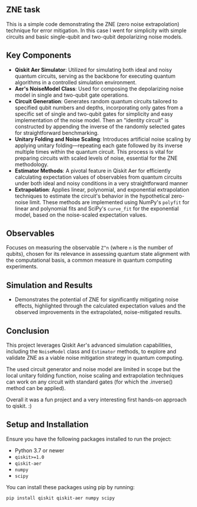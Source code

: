 ## ZNE task
This is a simple code demonstrating the ZNE (zero noise extrapolation) technique for error mitigation. In this case I went for simplicity with simple circuits and basic single-qubit and two-qubit depolarizing noise models.

## Key Components
- **Qiskit Aer Simulator**: Utilized for simulating both ideal and noisy quantum circuits, serving as the backbone for executing quantum algorithms in a controlled simulation environment.
- **Aer's NoiseModel Class**: Used for composing the depolarizing noise model in single and two-qubit gate operations.
- **Circuit Generation**: Generates random quantum circuits tailored to specified qubit numbers and depths, incorporating only gates from a specific set of single and two-qubit gates for simplicity and easy implementation of the noise model. Then an "identity circuit" is constructed by appending the inverse of the randomly selected gates for straightforward benchmarking.
- **Unitary Folding and Noise Scaling**: Introduces artificial noise scaling by applying unitary folding—repeating each gate followed by its inverse multiple times within the quantum circuit. This process is vital for preparing circuits with scaled levels of noise, essential for the ZNE methodology.
- **Estimator Methods**: A pivotal feature in Qiskit Aer for efficiently calculating expectation values of observables from quantum circuits under both ideal and noisy conditions in a very straightforward manner
- **Extrapolation**: Applies linear, polynomial, and exponential extrapolation techniques to estimate the circuit's behavior in the hypothetical zero-noise limit. These methods are implemented using NumPy's `polyfit` for linear and polynomial fits and SciPy's `curve_fit` for the exponential model, based on the noise-scaled expectation values.

## Observables
Focuses on measuring the observable `Z^n` (where `n` is the number of qubits), chosen for its relevance in assessing quantum state alignment with the computational basis, a common measure in quantum computing experiments.

## Simulation and Results
- Demonstrates the potential of ZNE for significantly mitigating noise effects, highlighted through the calculated expectation values and the observed improvements in the extrapolated, noise-mitigated results.

## Conclusion
This project leverages Qiskit Aer's advanced simulation capabilities, including the `NoiseModel` class and `Estimator` methods, to explore and validate ZNE as a viable noise mitigation strategy in quantum computing.

The used circuit generator and noise model are limited in scope but the local unitary folding function, noise scaling and extrapolation techniques can work on any circuit with standard gates (for which the .inverse() method can be applied).

Overall it was a fun project and a very interesting first hands-on approach to qiskit. :)

## Setup and Installation

Ensure you have the following packages installed to run the project:

- Python 3.7 or newer
- `qiskit>=1.0`
- `qiskit-aer`
- `numpy`
- `scipy`

You can install these packages using pip by running:

```bash
pip install qiskit qiskit-aer numpy scipy
